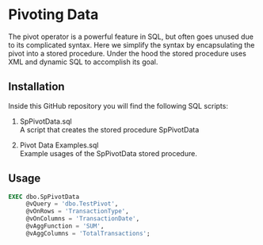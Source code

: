 # Pivoting Data

The pivot operator is a powerful feature in SQL, but often goes unused due to its complicated syntax.  Here we simplify the syntax by encapsulating the pivot into a stored procedure. Under the hood the stored procedure uses XML and dynamic SQL to accomplish its goal.

## Installation

Inside this GitHub repository you will find the following SQL scripts:

1) SpPivotData.sql  
A script that creates the stored procedure SpPivotData

2) Pivot Data Examples.sql  
Example usages of the SpPivotData stored procedure.

## Usage

```sql
EXEC dbo.SpPivotData
     @vQuery = 'dbo.TestPivot',
     @vOnRows = 'TransactionType',
     @vOnColumns = 'TransactionDate',
     @vAggFunction = 'SUM',
     @vAggColumns = 'TotalTransactions';
```
